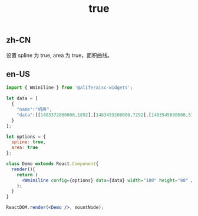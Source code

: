 ﻿---
order: 3
title:
  zh-CN: 面积曲线
  en-US: AreaSpline
---

## zh-CN

设置 spline 为 true, area 为 true，面积曲线。

## en-US


````jsx
import { Wminiline } from '@alife/aisc-widgets';

let data = [
  {
    "name":"机房",
    "data":[[1483372800000,1892],[1483459200000,7292],[1483545600000,5714],[1483632000000,5354],[1483718400000,2014],[1483804800000,22],[1483891200000,11023],[1483977600000,5218],[1484064000000,8759],[1484150400000,9981],[1484236800000,4533],[1484323200000,11398],[1484409600000,1064],[1484496000000,6494]]
  }
];

let options = {
  spline: true,
  area: true
};

class Demo extends React.Component{
  render(){
    return (
      <Wminiline config={options} data={data} width="180" height="80" />
    );
  }
}

ReactDOM.render(<Demo />, mountNode);
````
